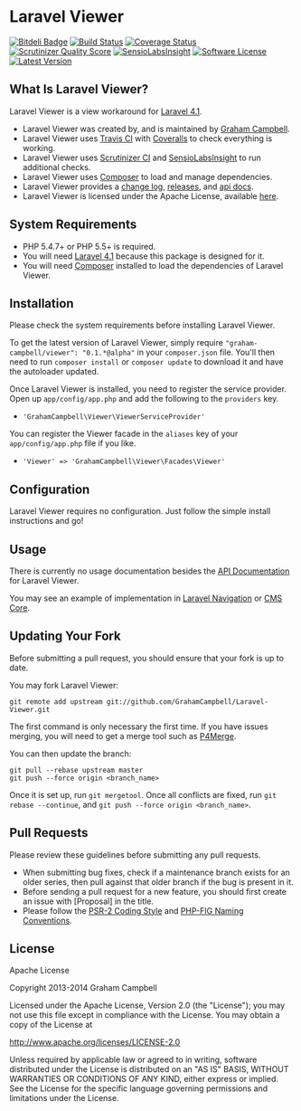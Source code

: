 Laravel Viewer
==============


[![Bitdeli Badge](https://d2weczhvl823v0.cloudfront.net/GrahamCampbell/Laravel-Viewer/trend.png)](https://bitdeli.com/free "Bitdeli Badge")
[![Build Status](https://travis-ci.org/GrahamCampbell/Laravel-Viewer.png)](https://travis-ci.org/GrahamCampbell/Laravel-Viewer)
[![Coverage Status](https://coveralls.io/repos/GrahamCampbell/Laravel-Viewer/badge.png)](https://coveralls.io/r/GrahamCampbell/Laravel-Viewer)
[![Scrutinizer Quality Score](https://scrutinizer-ci.com/g/GrahamCampbell/Laravel-Viewer/badges/quality-score.png?s=4fd9b3b3b089dec1525c14e62d06aba785436bdd)](https://scrutinizer-ci.com/g/GrahamCampbell/Laravel-Viewer)
[![SensioLabsInsight](https://insight.sensiolabs.com/projects/04eb190d-28d1-47c5-94e0-1e47c3bc84bf/mini.png)](https://insight.sensiolabs.com/projects/04eb190d-28d1-47c5-94e0-1e47c3bc84bf)
[![Software License](https://poser.pugx.org/graham-campbell/viewer/license.png)](https://github.com/GrahamCampbell/Laravel-Viewer/blob/master/LICENSE.md)
[![Latest Version](https://poser.pugx.org/graham-campbell/viewer/v/stable.png)](https://packagist.org/packages/graham-campbell/viewer)


## What Is Laravel Viewer?

Laravel Viewer is a view workaround for [Laravel 4.1](http://laravel.com).

* Laravel Viewer was created by, and is maintained by [Graham Campbell](https://github.com/GrahamCampbell).
* Laravel Viewer uses [Travis CI](https://travis-ci.org/GrahamCampbell/Laravel-Viewer) with [Coveralls](https://coveralls.io/r/GrahamCampbell/Laravel-Viewer) to check everything is working.
* Laravel Viewer uses [Scrutinizer CI](https://scrutinizer-ci.com/g/GrahamCampbell/Laravel-Viewer) and [SensioLabsInsight](https://insight.sensiolabs.com/projects/04eb190d-28d1-47c5-94e0-1e47c3bc84bf) to run additional checks.
* Laravel Viewer uses [Composer](https://getcomposer.org) to load and manage dependencies.
* Laravel Viewer provides a [change log](https://github.com/GrahamCampbell/Laravel-Viewer/blob/master/CHANGELOG.md), [releases](https://github.com/GrahamCampbell/Laravel-Viewer/releases), and [api docs](http://grahamcampbell.github.io/Laravel-Viewer).
* Laravel Viewer is licensed under the Apache License, available [here](https://github.com/GrahamCampbell/Laravel-Viewer/blob/master/LICENSE.md).


## System Requirements

* PHP 5.4.7+ or PHP 5.5+ is required.
* You will need [Laravel 4.1](http://laravel.com) because this package is designed for it.
* You will need [Composer](https://getcomposer.org) installed to load the dependencies of Laravel Viewer.


## Installation

Please check the system requirements before installing Laravel Viewer.

To get the latest version of Laravel Viewer, simply require `"graham-campbell/viewer": "0.1.*@alpha"` in your `composer.json` file. You'll then need to run `composer install` or `composer update` to download it and have the autoloader updated.

Once Laravel Viewer is installed, you need to register the service provider. Open up `app/config/app.php` and add the following to the `providers` key.

* `'GrahamCampbell\Viewer\ViewerServiceProvider'`

You can register the Viewer facade in the `aliases` key of your `app/config/app.php` file if you like.

* `'Viewer' => 'GrahamCampbell\Viewer\Facades\Viewer'`


## Configuration

Laravel Viewer requires no configuration. Just follow the simple install instructions and go!


## Usage

There is currently no usage documentation besides the [API Documentation](http://grahamcampbell.github.io/Laravel-Viewer
) for Laravel Viewer.

You may see an example of implementation in [Laravel Navigation](https://github.com/GrahamCampbell/Laravel-Navigation) or [CMS Core](https://github.com/GrahamCampbell/CMS-Core).


## Updating Your Fork

Before submitting a pull request, you should ensure that your fork is up to date.

You may fork Laravel Viewer:

    git remote add upstream git://github.com/GrahamCampbell/Laravel-Viewer.git

The first command is only necessary the first time. If you have issues merging, you will need to get a merge tool such as [P4Merge](http://perforce.com/product/components/perforce_visual_merge_and_diff_tools).

You can then update the branch:

    git pull --rebase upstream master
    git push --force origin <branch_name>

Once it is set up, run `git mergetool`. Once all conflicts are fixed, run `git rebase --continue`, and `git push --force origin <branch_name>`.


## Pull Requests

Please review these guidelines before submitting any pull requests.

* When submitting bug fixes, check if a maintenance branch exists for an older series, then pull against that older branch if the bug is present in it.
* Before sending a pull request for a new feature, you should first create an issue with [Proposal] in the title.
* Please follow the [PSR-2 Coding Style](https://github.com/php-fig/fig-standards/blob/master/accepted/PSR-2-coding-style-guide.md) and [PHP-FIG Naming Conventions](https://github.com/php-fig/fig-standards/blob/master/bylaws/002-psr-naming-conventions.md).


## License

Apache License

Copyright 2013-2014 Graham Campbell

Licensed under the Apache License, Version 2.0 (the "License");
you may not use this file except in compliance with the License.
You may obtain a copy of the License at

 http://www.apache.org/licenses/LICENSE-2.0

Unless required by applicable law or agreed to in writing, software
distributed under the License is distributed on an "AS IS" BASIS,
WITHOUT WARRANTIES OR CONDITIONS OF ANY KIND, either express or implied.
See the License for the specific language governing permissions and
limitations under the License.
